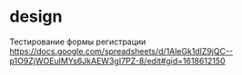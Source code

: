 # design
Тестирование формы регистрации
https://docs.google.com/spreadsheets/d/1AleGk1dlZ9jQC--p1O9ZjWOEuIMYs6JkAEW3gI7PZ-8/edit#gid=1618612150
